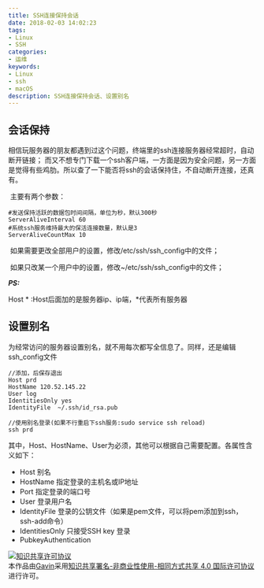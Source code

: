 ```yaml
---
title: SSH连接保持会话
date: 2018-02-03 14:02:23
tags: 
- Linux
- SSH
categories: 
- 运维
keywords: 
- Linux
- ssh
- macOS
description: SSH连接保持会话、设置别名
---
```


## 会话保持	

​	相信玩服务器的朋友都遇到过这个问题，终端里的ssh连接服务器经常超时，自动断开链接； 而又不想专门下载一个ssh客户端，一方面是因为安全问题，另一方面是觉得有些鸡肋。所以查了一下能否将ssh的会话保持住，不自动断开连接，还真有。

​	主要有两个参数：

```
#发送保持活跃的数据包时间间隔，单位为秒，默认300秒
ServerAliveInterval 60 
#系统ssh服务维持最大的保活连接数量，默认是3
ServerAliveCountMax 10 
```

​	如果需要更改全部用户的设置，修改/etc/ssh/ssh_config中的文件；

​	如果只改某一个用户中的设置，修改~/etc/ssh/ssh_config中的文件；

***PS:***

Host * :Host后面加的是服务器ip、ip端，*代表所有服务器

## 设置别名

​	为经常访问的服务器设置别名，就不用每次都写全信息了。同样，还是编辑ssh_config文件

```
//添加，后保存退出
Host prd
HostName 120.52.145.22
User log
IdentitiesOnly yes
IdentityFile  ~/.ssh/id_rsa.pub

//使用别名登录(如果不行重启下ssh服务:sudo service ssh reload)
ssh prd
```

其中，Host、HostName、User为必须，其他可以根据自己需要配置。各属性含义如下：

- Host 别名
- HostName 指定登录的主机名或IP地址
- Port 指定登录的端口号
- User 登录用户名
- IdentityFile 登录的公钥文件（如果是pem文件，可以将pem添加到ssh，ssh-add命令）
- IdentitiesOnly 只接受SSH key 登录
- PubkeyAuthentication

<a rel="license" href="http://creativecommons.org/licenses/by-nc-sa/4.0/"><img alt="知识共享许可协议" style="border-width:0" src="https://i.creativecommons.org/l/by-nc-sa/4.0/88x31.png" /></a><br />本作品由<a xmlns:cc="http://creativecommons.org/ns#" href="http://wonius.top/" property="cc:attributionName" rel="cc:attributionURL">Gavin</a>采用<a rel="license" href="http://creativecommons.org/licenses/by-nc-sa/4.0/">知识共享署名-非商业性使用-相同方式共享 4.0 国际许可协议</a>进行许可。